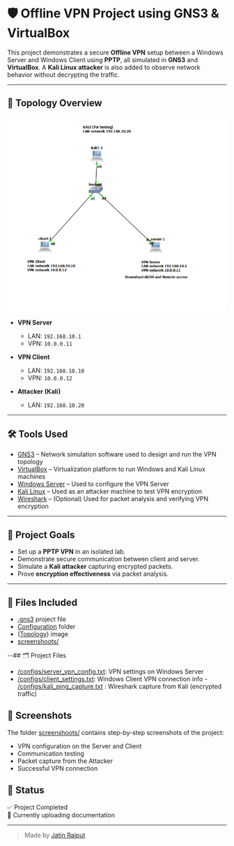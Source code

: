 # 🛡️ Offline VPN Project using GNS3 & VirtualBox

This project demonstrates a secure **Offline VPN** setup between a Windows Server and Windows Client using **PPTP**, all simulated in **GNS3** and **VirtualBox**. A **Kali Linux attacker** is also added to observe network behavior without decrypting the traffic.

---

## 🔧 Topology Overview

![Topology](topology.png)

- **VPN Server**
  - LAN: `192.168.10.1`
  - VPN: `10.0.0.11`

- **VPN Client**
  - LAN: `192.168.10.10`
  - VPN: `10.0.0.12`

- **Attacker (Kali)**
  - LAN: `192.168.10.20`

---

## 🛠️ Tools Used

- [GNS3](https://www.gns3.com/) – Network simulation software used to design and run the VPN topology
- [VirtualBox](https://www.virtualbox.org/) – Virtualization platform to run Windows and Kali Linux machines
- [Windows Server](https://www.microsoft.com/en-us/windows-server) – Used to configure the VPN Server
- [Kali Linux](https://www.kali.org/) – Used as an attacker machine to test VPN encryption
- [Wireshark](https://www.wireshark.org/) – (Optional) Used for packet analysis and verifying VPN encryption


---

## 🎯 Project Goals

- Set up a **PPTP VPN** in an isolated lab.
- Demonstrate secure communication between client and server.
- Simulate a **Kali attacker** capturing encrypted packets.
- Prove **encryption effectiveness** via packet analysis.

---

## 📂 Files Included

- [.gns3](https://github.com/jatin-rajputt/offline-vpn/blob/main/project5.0.gns3) project file
- [Configuration](https://github.com/jatin-rajputt/offline-vpn/tree/main/configs) folder
- ([Topology](topology.png)) image 
- [screenshoots/](https://github.com/jatin-rajputt/offline-vpn/tree/main/screenshoots)

--## 🗂️ Project Files

- [/configs/server_vpn_config.txt](https://github.com/jatin-rajputt/offline-vpn/blob/main/configs/windows-vpn-server-setup.txt): VPN settings on Windows Server
- [/configs/client_settings.txt](https://github.com/jatin-rajputt/offline-vpn/blob/main/configs/windows-vpn-client-setup.txt): Windows Client VPN connection info
-[ /configs/kali_ping_capture.txt](https://github.com/jatin-rajputt/offline-vpn/blob/main/configs/kali-testing-commands.txt) : Wireshark capture from Kali (encrypted traffic)

## 📸 Screenshots

The folder [screenshoots/](https://github.com/jatin-rajputt/offline-vpn/tree/main/screenshoots) contains step-by-step screenshots of the project:
- VPN configuration on the Server and Client
- Communication testing
- Packet capture from the Attacker
- Successful VPN connection

## 📌 Status

✅ Project Completed  
🔄 Currently uploading documentation

---

> Made by [Jatin Rajput](https://github.com/jatin-rajputt)

